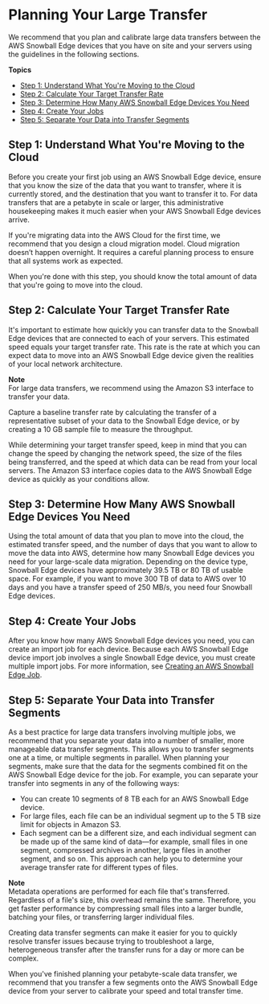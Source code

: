 # Planning Your Large Transfer<a name="copy-general-planning"></a>

We recommend that you plan and calibrate large data transfers between the AWS Snowball Edge devices that you have on site and your servers using the guidelines in the following sections\.

**Topics**
+ [Step 1: Understand What You're Moving to the Cloud](#understand-the-transfer)
+ [Step 2: Calculate Your Target Transfer Rate](#calculate-rate)
+ [Step 3: Determine How Many AWS Snowball Edge Devices You Need](#number-of-snowballs)
+ [Step 4: Create Your Jobs](#make-jobs)
+ [Step 5: Separate Your Data into Transfer Segments](#prepare-segments)

## Step 1: Understand What You're Moving to the Cloud<a name="understand-the-transfer"></a>

Before you create your first job using an AWS Snowball Edge device, ensure that you know the size of the data that you want to transfer, where it is currently stored, and the destination that you want to transfer it to\. For data transfers that are a petabyte in scale or larger, this administrative housekeeping makes it much easier when your AWS Snowball Edge devices arrive\.

If you're migrating data into the AWS Cloud for the first time, we recommend that you design a cloud migration model\. Cloud migration doesn’t happen overnight\. It requires a careful planning process to ensure that all systems work as expected\.

When you're done with this step, you should know the total amount of data that you're going to move into the cloud\.

## Step 2: Calculate Your Target Transfer Rate<a name="calculate-rate"></a>

It's important to estimate how quickly you can transfer data to the Snowball Edge devices that are connected to each of your servers\. This estimated speed equals your target transfer rate\. This rate is the rate at which you can expect data to move into an AWS Snowball Edge device given the realities of your local network architecture\.

**Note**  
For large data transfers, we recommend using the Amazon S3 interface to transfer your data\.

Capture a baseline transfer rate by calculating the transfer of a representative subset of your data to the Snowball Edge device, or by creating a 10 GB sample file to measure the throughput\.

While determining your target transfer speed, keep in mind that you can change the speed by changing the network speed, the size of the files being transferred, and the speed at which data can be read from your local servers\. The Amazon S3 interface copies data to the AWS Snowball Edge device as quickly as your conditions allow\.

## Step 3: Determine How Many AWS Snowball Edge Devices You Need<a name="number-of-snowballs"></a>

Using the total amount of data that you plan to move into the cloud, the estimated transfer speed, and the number of days that you want to allow to move the data into AWS, determine how many Snowball Edge devices you need for your large\-scale data migration\. Depending on the device type, Snowball Edge devices have approximately 39\.5 TB or 80 TB of usable space\. For example, if you want to move 300 TB of data to AWS over 10 days and you have a transfer speed of 250 MB/s, you need four Snowball Edge devices\.

## Step 4: Create Your Jobs<a name="make-jobs"></a>

After you know how many AWS Snowball Edge devices you need, you can create an import job for each device\. Because each AWS Snowball Edge device import job involves a single Snowball Edge device, you must create multiple import jobs\. For more information, see [Creating an AWS Snowball Edge Job](https://docs.aws.amazon.com/snowball/latest/developer-guide/create-job-common.html)\.

## Step 5: Separate Your Data into Transfer Segments<a name="prepare-segments"></a>

As a best practice for large data transfers involving multiple jobs, we recommend that you separate your data into a number of smaller, more manageable data transfer segments\. This allows you to transfer segments one at a time, or multiple segments in parallel\. When planning your segments, make sure that the data for the segments combined fit on the AWS Snowball Edge device for the job\. For example, you can separate your transfer into segments in any of the following ways:
+ You can create 10 segments of 8 TB each for an AWS Snowball Edge device\.
+ For large files, each file can be an individual segment up to the 5 TB size limit for objects in Amazon S3\.
+ Each segment can be a different size, and each individual segment can be made up of the same kind of data—for example, small files in one segment, compressed archives in another, large files in another segment, and so on\. This approach can help you to determine your average transfer rate for different types of files\.

**Note**  
Metadata operations are performed for each file that's transferred\. Regardless of a file's size, this overhead remains the same\. Therefore, you get faster performance by compressing small files into a larger bundle, batching your files, or transferring larger individual files\.

Creating data transfer segments can make it easier for you to quickly resolve transfer issues because trying to troubleshoot a large, heterogeneous transfer after the transfer runs for a day or more can be complex\.

When you've finished planning your petabyte\-scale data transfer, we recommend that you transfer a few segments onto the AWS Snowball Edge device from your server to calibrate your speed and total transfer time\.